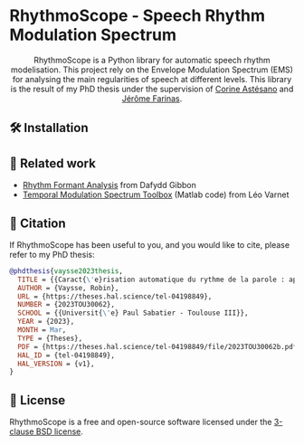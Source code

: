 # RhythmoScope - Speech Rhythm Modulation Spectrum 

<p align="center">
 RhythmoScope is a Python library for automatic speech rhythm modelisation. This project rely on the Envelope Modulation Spectrum (EMS) for analysing the main regularities of speech at different levels. This library is the result of my PhD thesis under the supervision of <a href="https://lnpl.univ-tlse2.fr/accueil/membres/corine-astesano-1">Corine Astésano</a> and <a href="https://www.irit.fr/~Jerome.Farinas/">Jérôme Farinas</a>. 
</p>

## 🛠 Installation

## 🔗 Related work

- [Rhythm Formant Analysis](https://github.com/dafyddg/RFA) from Dafydd Gibbon
- [Temporal Modulation Spectrum Toolbox](https://github.com/LeoVarnet/TMST) (Matlab code) from Léo Varnet 

## 💬 Citation

If RhythmoScope has been useful to you, and you would like to cite, please refer to my PhD thesis:

```bibtex
@phdthesis{vaysse2023thesis,
  TITLE = {{Caract{\'e}risation automatique du rythme de la parole : application aux cancers des voies a{\'e}ro-digestives sup{\'e}rieures et {\`a} la maladie de Parkinson}},
  AUTHOR = {Vaysse, Robin},
  URL = {https://theses.hal.science/tel-04198849},
  NUMBER = {2023TOU30062},
  SCHOOL = {{Universit{\'e} Paul Sabatier - Toulouse III}},
  YEAR = {2023},
  MONTH = Mar,
  TYPE = {Theses},
  PDF = {https://theses.hal.science/tel-04198849/file/2023TOU30062b.pdf},
  HAL_ID = {tel-04198849},
  HAL_VERSION = {v1},
}
```

## 📝 License

RhythmoScope is a free and open-source software licensed under the [3-clause BSD license](https://github.com/VaysseRobin/RhythmoScope/blob/main/LICENSE).
